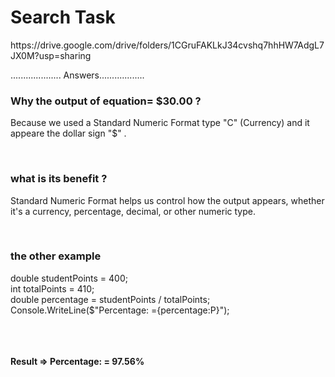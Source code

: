 <h1>Search Task</h1>
https://drive.google.com/drive/folders/1CGruFAKLkJ34cvshq7hhHW7AdgL7JX0M?usp=sharing


.................... Answers..................

<h3>Why the output of equation=  $30.00 ?</h3>
<p> 
Because we used a Standard Numeric Format type "C" (Currency) and it appeare the  dollar sign  "$" .
</p>
<br>
<h3>what is its benefit ?</h3>
<p> 
Standard Numeric Format helps us control how the output appears, whether it's a currency, percentage, decimal, or other numeric type.
</p>
<br>
<h3>the other example</h3>
<p> 
  double studentPoints = 400;
  <br>
 int totalPoints = 410;
  <br>
 double percentage = studentPoints / totalPoints;
  <br>
 Console.WriteLine($"Percentage: ={percentage:P}");
<br>
<br>
<br>
<br>
  
  <strong>Result => 
  Percentage: = 97.56% </strong>
  
</p>

